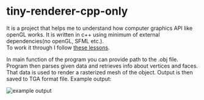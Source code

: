 # tiny-renderer-cpp-only

It is a project that helps me to understand how computer graphics API like openGL works. It is written in c++ using minimum of external dependencies(no openGL, SFML etc.).<br>
To work it through I follow [these lessons](https://github.com/ssloy/tinyrenderer/wiki).<br>

In main function of the program you can provide path to the .obj file. Program then parses given data and retrieves info about vertices and faces. <br>
That data is used to render a rasterized mesh of the object. Output is then saved to TGA format file. Example output:

![example output](https://user-images.githubusercontent.com/76266906/193684324-5ed30f51-6338-4d47-877f-a9c7a89bfdf7.png)
